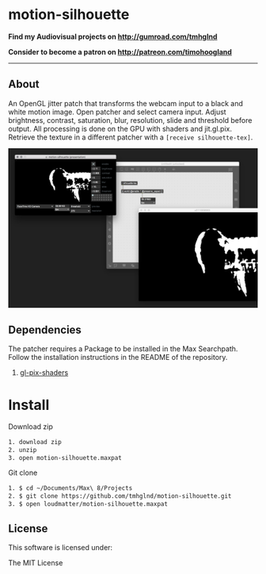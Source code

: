 # motion-silhouette

**Find my Audiovisual projects on http://gumroad.com/tmhglnd**

**Consider to become a patron on http://patreon.com/timohoogland**

---

## About

An OpenGL jitter patch that transforms the webcam input to a black and white motion image. Open patcher and select camera input. Adjust brightness, contrast, saturation, blur, resolution, slide and threshold before output. All processing is done on the GPU with shaders and jit.gl.pix. Retrieve the texture in a different patcher with a `[receive silhouette-tex]`.

![Overview of the patcher](media/overview.png)

## Dependencies

The patcher requires a Package to be installed in the Max Searchpath. Follow the installation instructions in the README of the repository.

1. [gl-pix-shaders](https://github.com/tmhglnd/gl-pix-shaders.git)

# Install

Download zip
```
1. download zip
2. unzip
3. open motion-silhouette.maxpat
```
Git clone
```
1. $ cd ~/Documents/Max\ 8/Projects
2. $ git clone https://github.com/tmhglnd/motion-silhouette.git
3. $ open loudmatter/motion-silhouette.maxpat
```

## License

This software is licensed under:

The MIT License
